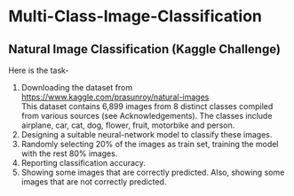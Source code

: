 # Multi-Class-Image-Classification
## Natural Image Classification (Kaggle Challenge) 

Here is the task-
1.	Downloading the dataset from https://www.kaggle.com/prasunroy/natural-images <br>This dataset contains 6,899 images from 8 distinct classes compiled from various sources (see Acknowledgements). The classes include airplane, car, cat, dog, flower, fruit, motorbike and person. 
3.	Designing a suitable neural-network model to classify these images. 
4.	Randomly selecting 20% of the images as train set, training the model with the rest 80% images. 
5.  Reporting classification accuracy. 
6.  Showing some images that are correctly predicted. Also, showing some images that are not correctly predicted.
